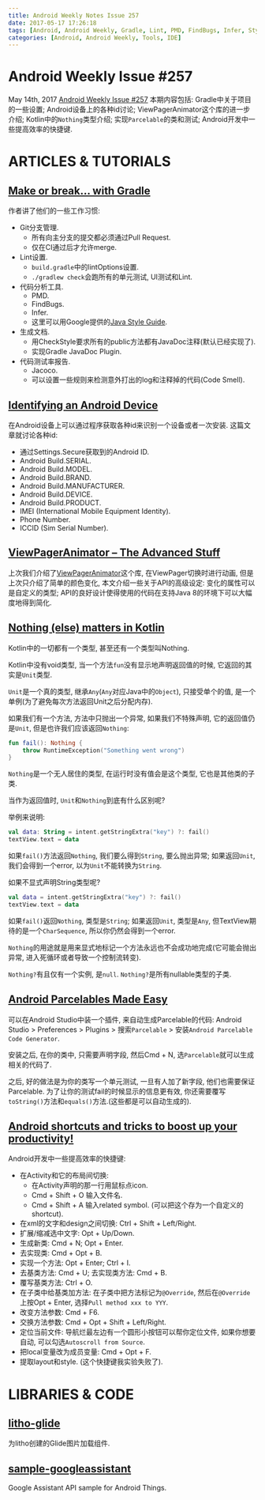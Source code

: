 ```yaml
---
title: Android Weekly Notes Issue 257
date: 2017-05-17 17:26:18
tags: [Android, Android Weekly, Gradle, Lint, PMD, FindBugs, Infer, Style, CheckStyle, JavaDoc, Jacoco, ID, ViewPager, Animation, Java 8, Kotlin, Nothing, Parcelable, Shortcuts, Android Studio]
categories: [Android, Android Weekly, Tools, IDE]
---
```



# Android Weekly Issue #257
May 14th, 2017
[Android Weekly Issue #257](http://androidweekly.net/issues/issue-257)
本期内容包括: Gradle中关于项目的一些设置; Android设备上的各种id讨论; ViewPagerAnimator这个库的进一步介绍; Kotlin中的`Nothing`类型介绍; 实现`Parcelable`的类和测试; Android开发中一些提高效率的快捷键. 

<!-- more -->

# ARTICLES & TUTORIALS
## [Make or break… with Gradle](https://medium.com/contentsquare-engineering-blog/make-or-break-with-gradle-dac2e858868d)
作者讲了他们的一些工作习惯:
- Git分支管理.
    - 所有向主分支的提交都必须通过Pull Request.
    - 仅在CI通过后才允许merge.
- Lint设置. 
    - `build.gradle`中的lintOptions设置.
    - `./gradlew check`会跑所有的单元测试, UI测试和Lint.
- 代码分析工具.
    - PMD.
    - FindBugs.
    - Infer.
    - 这里可以用Google提供的[Java Style Guide](http://checkstyle.sourceforge.net/reports/google-java-style-20170228.html).
- 生成文档.
    - 用CheckStyle要求所有的public方法都有JavaDoc注释(默认已经实现了).
    - 实现Gradle JavaDoc Plugin.
- 代码测试率报告.
    - Jacoco. 
    - 可以设置一些规则来检测意外打出的log和注释掉的代码(Code Smell).


## [Identifying an Android Device](http://handstandsam.com/2017/05/04/identifying-an-android-device/)
在Android设备上可以通过程序获取各种id来识别一个设备或者一次安装. 这篇文章就讨论各种id:
- 通过Settings.Secure获取到的Android ID.
- Android Build.SERIAL.
- Android Build.MODEL.
- Android Build.BRAND.
- Android Build.MANUFACTURER.
- Android Build.DEVICE.
- Android Build.PRODUCT.
- IMEI (International Mobile Equipment Identity).
- Phone Number.
- ICCID (Sim Serial Number).



## [ViewPagerAnimator – The Advanced Stuff](https://blog.stylingandroid.com/viewpageranimator-the-advanced-stuff/)
上次我们介绍了[ViewPagerAnimator](https://github.com/StylingAndroid/ViewPagerAnimator)这个库, 在ViewPager切换时进行动画, 但是上次只介绍了简单的颜色变化, 本文介绍一些关于API的高级设定: 变化的属性可以是自定义的类型; API的良好设计使得使用的代码在支持Java 8的环境下可以大幅度地得到简化.


## [Nothing (else) matters in Kotlin](https://medium.com/@quiro91/nothing-else-matters-in-kotlin-994a9ef106fc)
Kotlin中的一切都有一个类型, 甚至还有一个类型叫Nothing.

Kotlin中没有void类型, 当一个方法`fun`没有显示地声明返回值的时候, 它返回的其实是`Unit`类型.

`Unit`是一个真的类型, 继承`Any`(`Any`对应Java中的`Object`), 只接受单个的值, 是一个单例(为了避免每次方法返回Unit之后分配内存).

如果我们有一个方法, 方法中只抛出一个异常, 如果我们不特殊声明, 它的返回值仍是`Unit`, 但是也许我们应该返回`Nothing`:
```kotlin
fun fail(): Nothing {
    throw RuntimeException("Something went wrong")
}
```

`Nothing`是一个无人居住的类型, 在运行时没有值会是这个类型, 它也是其他类的子类.

当作为返回值时, `Unit`和`Nothing`到底有什么区别呢?

举例来说明:
```kotlin
val data: String = intent.getStringExtra("key") ?: fail()
textView.text = data
```
如果`fail()`方法返回`Nothing`, 我们要么得到`String`, 要么抛出异常; 如果返回`Unit`, 我们会得到一个error, 以为`Unit`不能转换为`String`.

如果不显式声明String类型呢?
```kotlin
val data = intent.getStringExtra("key") ?: fail()
textView.text = data
```
如果`fail()`返回`Nothing`, 类型是`String`;
如果返回`Unit`, 类型是`Any`, 但TextView期待的是一个`CharSequence`, 所以你仍然会得到一个error.


`Nothing`的用途就是用来显式地标记一个方法永远也不会成功地完成(它可能会抛出异常, 进入死循环或者导致一个控制流转变).

`Nothing?`有且仅有一个实例, 是`null`.
`Nothing?`是所有nullable类型的子类.


## [Android Parcelables Made Easy](https://medium.com/@calren24/android-parcelables-made-easy-acb742bcf96b)
可以在Android Studio中装一个插件, 来自动生成Parcelable的代码:
Android Studio > Preferences > Plugins > 搜索`Parcelable` > 安装`Android Parcelable Code Generator`.

安装之后, 在你的类中, 只需要声明字段, 然后Cmd + N, 选`Parcelable`就可以生成相关的代码了.

之后, 好的做法是为你的类写一个单元测试, 一旦有人加了新字段, 他们也需要保证Parcelable.
为了让你的测试fail的时候显示的信息更有效, 你还需要覆写`toString()`方法和`equals()`方法.(这些都是可以自动生成的).


## [Android shortcuts and tricks to boost up your productivity!](https://tech.fleka.me/android-shortcuts-and-tricks-to-boost-up-your-productivity-944548174582)
Android开发中一些提高效率的快捷键:
- 在Activity和它的布局间切换:
    - 在Activity声明的那一行用鼠标点icon.
    - Cmd + Shift + O 输入文件名.
    - Cmd + Shift + A 输入related symbol. (可以把这个存为一个自定义的shortcut).
- 在xml的文字和design之间切换: Ctrl + Shift + Left/Right.
- 扩展/缩减选中文字: Opt + Up/Down.
- 生成新类: Cmd + N; Opt + Enter.
- 去实现类: Cmd + Opt + B.
- 实现一个方法: Opt + Enter; Ctrl + I.
- 去基类方法: Cmd + U; 去实现类方法: Cmd + B.
- 覆写基类方法: Ctrl + O.
- 在子类中给基类加方法: 在子类中把方法标记为`@Override`, 然后在`@Override`上按Opt + Enter, 选择`Pull method xxx to YYY`.
- 改变方法参数: Cmd + F6.
- 交换方法参数: Cmd + Opt + Shift + Left/Right.
- 定位当前文件: 导航烂最左边有一个圆形小按钮可以帮你定位文件, 如果你想要自动, 可以勾选`Autoscroll from Source`.
- 把local变量改为成员变量: Cmd + Opt + F.
- 提取layout和style. (这个快捷键我实验失败了).


# LIBRARIES & CODE
## [litho-glide](https://github.com/pavlospt/litho-glide)
为litho创建的Glide图片加载组件.


## [sample-googleassistant](https://github.com/androidthings/sample-googleassistant)
Google Assistant API sample for Android Things.
